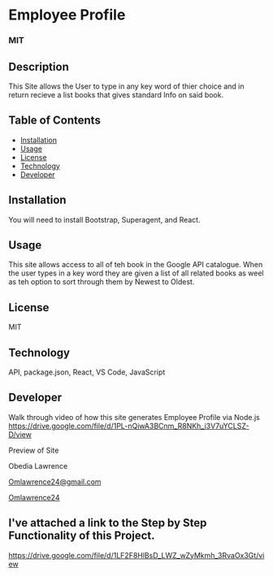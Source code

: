 
# Employee Profile
  ### MIT
  
  ## Description
  This Site allows the User to type in any key word of thier choice and in return recieve a list books that gives standard Info on said book.
 
  ## Table of Contents
  
 * [Installation](#installation)
 * [Usage](#usage)
 * [License](#license)
 * [Technology](#technology)
 * [Developer](#Developer)

  ## Installation
  You will need to install Bootstrap, Superagent, and React.

  ## Usage
  This site allows access to all of teh book in the Google API catalogue. When the user types in a key word they are given a list of all related
  books as weel as teh option to sort through them by Newest to Oldest.
  
  ## License
  MIT

  ## Technology
  API, package.json, React, VS Code, JavaScript

  ## Developer
  
  Walk through video of how this site generates Employee Profile via Node.js
   https://drive.google.com/file/d/1PL-nQiwA3BCnm_R8NKh_i3V7uYCLSZ-D/view
  
  Preview of Site 
  
  Obedia Lawrence
  
  Omlawrence24@gmail.com
  
  [Omlawrence24](https://github.com/Omlawrence24) 
 

  ## I've attached a link to the Step by Step Functionality of this Project.
  https://drive.google.com/file/d/1LF2F8HlBsD_LWZ_wZyMkmh_3RvaOx3Gt/view
